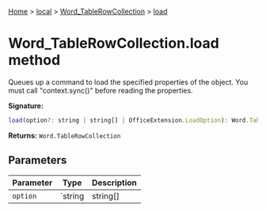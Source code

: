 [Home](./index) &gt; [local](local.md) &gt; [Word\_TableRowCollection](local.word_tablerowcollection.md) &gt; [load](local.word_tablerowcollection.load.md)

# Word\_TableRowCollection.load method

Queues up a command to load the specified properties of the object. You must call "context.sync()" before reading the properties.

**Signature:**
```javascript
load(option?: string | string[] | OfficeExtension.LoadOption): Word.TableRowCollection;
```
**Returns:** `Word.TableRowCollection`

## Parameters

|  Parameter | Type | Description |
|  --- | --- | --- |
|  `option` | `string | string[] | OfficeExtension.LoadOption` |  |

